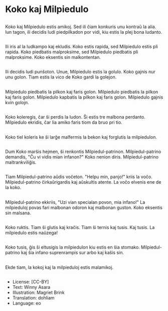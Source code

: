 # Koko kaj Milpiedulo

##
Koko kaj Milpiedulo estis amikoj. Sed ili ĉiam konkuris unu kontraŭ la alia. Iun tagon, ili decidis ludi piedpilkadon por vidi, kiu estis la plej bona ludanto.

##
Ili iris al la ludkampo kaj ekludis. Koko estis rapida, sed Milpiedulo estis pli rapida. Koko piedbatis malproksime, sed Milpiedulo piedbatis pli malproksime. Koko eksentis sin malkontentan.

##
Ili decidis ludi punŝoton. Unue, Milpiedulo estis la golulo. Koko gajnis nur unu golon. Tiam estis la vico de Koko gardi la golejon.

##
Milpiedulo piedbatis la pilkon kaj faris golon. Milpiedulo piedbatis la pilkon kaj faris golon. Milpiedulo kapbatis la pilkon kaj faris golon. Milpiedulo gajnis kvin golojn.

##
Koko koleregis, ĉar ŝi perdis la ludon. Ŝi estis tre malbona perdanto. Milpiedulo ekridis, ĉar lia amiko faris tiom da bruo pri tio.

##
Koko tiel koleris ke ŝi larĝe malfermis la bekon kaj forglutis la milpiedulon.

##
Dum Koko marŝis hejmen, ŝi renkontis Milpiedul-patrinon. Milpiedul-patrino demandis, "Ĉu vi vidis mian infanon?" Koko nenion diris. Milpiedul-patrino maltrankviliĝis.

##
Tiam Milpiedul-patrino aŭdis voĉeton. "Helpu min, panjo!" kriis la voĉo. Milpiedul-patrino ĉirkaŭrigardis kaj aŭskultis atente. La voĉo elvenis ene de la koko.

##
Milpiedul-patrino ekkriis, "Uzi vian specialan povon, mia infano!" La milpieduloj povas fari malbonan odoron kaj malbonan guston. Koko eksentis sin malsana.

##
Koko ruktis. Tiam ŝi glutis kaj kraĉis. Tiam ŝi ternis kaj tusis. Kaj tusis. La milpiedulo estis naŭzega!

##
Koko tusis, ĝis ŝi eltusigis la milpiedulon kiu estis en ŝia stomako. Milpiedul-patrino kaj ŝia infano suprenrampis sur arbo kaj kaŝis sin.

##
Ekde tiam, la kokoj kaj la milpieduloj estis malamikoj.

##
* License: [CC-BY]
* Text: Winny Asara
* Illustration: Magriet Brink
* Translation: dohliam
* Language: eo
